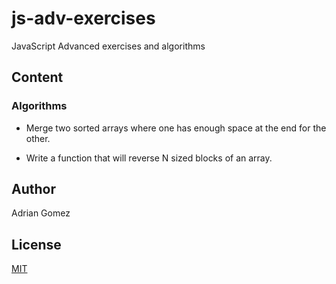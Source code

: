 # js-adv-exercises

JavaScript Advanced exercises and algorithms

## Content

### Algorithms

- Merge two sorted arrays where one has enough space at the end for the other.

- Write a function that will reverse N sized blocks of an array.

## Author

Adrian Gomez

## License

[MIT](LICENSE)
